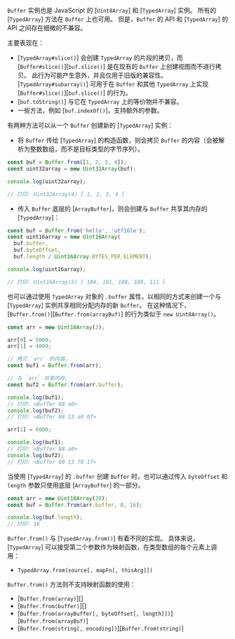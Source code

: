 <!-- YAML
changes:
  - version: v3.0.0
    pr-url: https://github.com/nodejs/node/pull/2002
    description: The `Buffer`s class now inherits from `Uint8Array`.
-->

`Buffer` 实例也是 JavaScript 的 [`Uint8Array`] 和 [`TypedArray`] 实例。
所有的 [`TypedArray`] 方法在 `Buffer` 上也可用。 
但是，`Buffer` 的 API 和 [`TypedArray`] 的 API 之间存在细微的不兼容。

主要表现在：

* [`TypedArray#slice()`] 会创建 `TypedArray` 的片段的拷贝，而 [`Buffer#slice()`][`buf.slice()`] 是在现有的 `Buffer` 上创建视图而不进行拷贝。 
  此行为可能产生意外，并且仅用于旧版的兼容性。 
  [`TypedArray#subarray()`] 可用于在 `Buffer` 和其他 `TypedArray` 上实现 [`Buffer#slice()`][`buf.slice()`] 的行为。
* [`buf.toString()`] 与它在 `TypedArray` 上的等价物并不兼容。
* 一些方法，例如 [`buf.indexOf()`]，支持额外的参数。

有两种方法可以从一个 `Buffer` 创建新的 [`TypedArray`] 实例：

* 将 `Buffer` 传给 [`TypedArray`] 的构造函数，则会拷贝 `Buffer` 的内容（会被解析为整数数组，而不是目标类型的字节序列）。 

```js
const buf = Buffer.from([1, 2, 3, 4]);
const uint32array = new Uint32Array(buf);

console.log(uint32array);

// 打印: Uint32Array(4) [ 1, 2, 3, 4 ]
```

* 传入 `Buffer` 底层的 [`ArrayBuffer`]，则会创建与 `Buffer` 共享其内存的 [`TypedArray`]：

```js
const buf = Buffer.from('hello', 'utf16le');
const uint16array = new Uint16Array(
  buf.buffer,
  buf.byteOffset,
  buf.length / Uint16Array.BYTES_PER_ELEMENT);

console.log(uint16array);

// 打印: Uint16Array(5) [ 104, 101, 108, 108, 111 ]
```

也可以通过使用 `TypedArray` 对象的 `.buffer` 属性，以相同的方式来创建一个与 [`TypedArray`] 实例共享相同分配内存的新 `Buffer`。 
在这种情况下，[`Buffer.from()`][`Buffer.from(arrayBuf)`] 的行为类似于 `new Uint8Array()`。

```js
const arr = new Uint16Array(2);

arr[0] = 5000;
arr[1] = 4000;

// 拷贝 `arr` 的内容。
const buf1 = Buffer.from(arr);

// 与 `arr` 共享内存。
const buf2 = Buffer.from(arr.buffer);

console.log(buf1);
// 打印: <Buffer 88 a0>
console.log(buf2);
// 打印: <Buffer 88 13 a0 0f>

arr[1] = 6000;

console.log(buf1);
// 打印: <Buffer 88 a0>
console.log(buf2);
// 打印: <Buffer 88 13 70 17>
```

当使用 [`TypedArray`] 的 `.buffer` 创建 `Buffer` 时，也可以通过传入 `byteOffset` 和 `length` 参数只使用底层 [`ArrayBuffer`] 的一部分。

```js
const arr = new Uint16Array(20);
const buf = Buffer.from(arr.buffer, 0, 16);

console.log(buf.length);
// 打印: 16
```

`Buffer.from()` 与 [`TypedArray.from()`] 有着不同的实现。
具体来说，[`TypedArray`] 可以接受第二个参数作为映射函数，在类型数组的每个元素上调用：

* `TypedArray.from(source[, mapFn[, thisArg]])`

`Buffer.from()` 方法则不支持映射函数的使用：

* [`Buffer.from(array)`][]
* [`Buffer.from(buffer)`][]
* [`Buffer.from(arrayBuffer[, byteOffset[, length]])`][`Buffer.from(arrayBuf)`]
* [`Buffer.from(string[, encoding])`][`Buffer.from(string)`]

